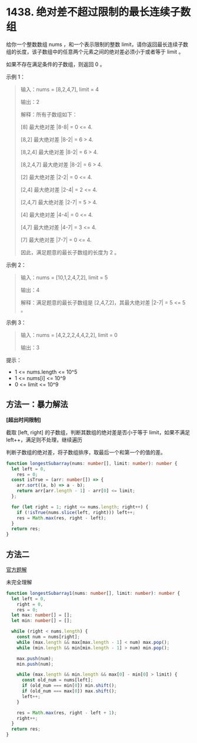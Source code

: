 # 1438. 绝对差不超过限制的最长连续子数组

给你一个整数数组 nums ，和一个表示限制的整数 limit，请你返回最长连续子数组的长度，该子数组中的任意两个元素之间的绝对差必须小于或者等于 limit 。

如果不存在满足条件的子数组，则返回 0 。

示例 1：

> 输入：nums = [8,2,4,7], limit = 4
>
> 输出：2
>
> 解释：所有子数组如下：
>
> [8] 最大绝对差 |8-8| = 0 <= 4.
>
> [8,2] 最大绝对差 |8-2| = 6 > 4.
>
> [8,2,4] 最大绝对差 |8-2| = 6 > 4.
>
> [8,2,4,7] 最大绝对差 |8-2| = 6 > 4.
>
> [2] 最大绝对差 |2-2| = 0 <= 4.
>
> [2,4] 最大绝对差 |2-4| = 2 <= 4.
>
> [2,4,7] 最大绝对差 |2-7| = 5 > 4.
>
> [4] 最大绝对差 |4-4| = 0 <= 4.
>
> [4,7] 最大绝对差 |4-7| = 3 <= 4.
>
> [7] 最大绝对差 |7-7| = 0 <= 4.
>
> 因此，满足题意的最长子数组的长度为 2 。

示例 2：

> 输入：nums = [10,1,2,4,7,2], limit = 5
>
> 输出：4
>
> 解释：满足题意的最长子数组是 [2,4,7,2]，其最大绝对差 |2-7| = 5 <= 5 。

示例 3：

> 输入：nums = [4,2,2,2,4,4,2,2], limit = 0
>
> 输出：3

提示：

- 1 <= nums.length <= 10^5
- 1 <= nums[i] <= 10^9
- 0 <= limit <= 10^9

## 方法一：暴力解法

**[超出时间限制]**

截取 [left, right] 的子数组，判断其数组的绝对差是否小于等于 limit，如果不满足 left++，满足则不处理，继续遍历

判断子数组的绝对差，将子数组排序，取最后一个和第一个的值的差。

```ts
function longestSubarray(nums: number[], limit: number): number {
  let left = 0,
    res = 0;
  const isTrue = (arr: number[]) => {
    arr.sort((a, b) => a - b);
    return arr[arr.length - 1] - arr[0] <= limit;
  };

  for (let right = 1; right <= nums.length; right++) {
    if (!isTrue(nums.slice(left, right))) left++;
    res = Math.max(res, right - left);
  }
  return res;
}
```

## 方法二

[官方题解](https://leetcode.cn/problems/longest-continuous-subarray-with-absolute-diff-less-than-or-equal-to-limit/solutions/612688/jue-dui-chai-bu-chao-guo-xian-zhi-de-zui-5bki/)

未完全理解

```ts
function longestSubarray1(nums: number[], limit: number): number {
  let left = 0,
    right = 0,
    res = 0;
  let max: number[] = [];
  let min: number[] = [];

  while (right < nums.length) {
    const num = nums[right];
    while (max.length && max[max.length - 1] < num) max.pop();
    while (min.length && min[min.length - 1] > num) min.pop();

    max.push(num);
    min.push(num);

    while (max.length && min.length && max[0] - min[0] > limit) {
      const old_num = nums[left];
      if (old_num === min[0]) min.shift();
      if (old_num === max[0]) max.shift();
      left++;
    }

    res = Math.max(res, right - left + 1);
    right++;
  }
  return res;
}
```
